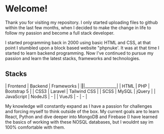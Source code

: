 # Welcome!
Thank you for visiting my repository.  I only started uploading files to github within the last few months, when I decided to make the change in life to follow my passion and become a full stack developer.

I started programming back in 2000 using basic HTML and CSS, at that point I stumbled upon a block based website "phpnuke'.  It was at that time I started to learn backend programming.  Now I've continued to pursue my passion and learn the latest stacks, frameworks and technologies.

## Stacks
| Frontend     | Backend      | Frameworks     |
|______________|______________|________________|
| HTML         | PHP          | Bootstrap 5    |
| CSS3         | Laravel      | Tailwind CSS   |
| SCSS         | MySQL        | jQuery         |
| JavaScript   | NodeJS       | -              |
| VueJS        | -            | -              |

My knowledge will constantly expand as I have a passion for challenges and forcing myself to think outside of the box.  My current goals are to learn React, Python and dive deeper into MongoDB and Firebase (I have learned the basics of working with these NOSQL databases, but I wouldnt say im 100% comfortable with them.
